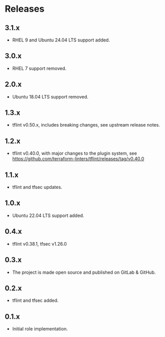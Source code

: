 # Releases

## 3.1.x

- RHEL 9 and Ubuntu 24.04 LTS support added.

## 3.0.x

- RHEL 7 support removed.

## 2.0.x

- Ubuntu 18.04 LTS support removed.

## 1.3.x

- tflint v0.50.x, includes breaking changes, see upstream release notes.

## 1.2.x

- tflint v0.40.0, with major changes to the plugin system, see https://github.com/terraform-linters/tflint/releases/tag/v0.40.0

## 1.1.x

- tflint and tfsec updates.

## 1.0.x

- Ubuntu 22.04 LTS support added.

## 0.4.x

- tflint v0.38.1, tfsec v1.26.0

## 0.3.x

- The project is made open source and published on GitLab & GitHub.

## 0.2.x

- tflint and tfsec added.

## 0.1.x

- Initial role implementation.

